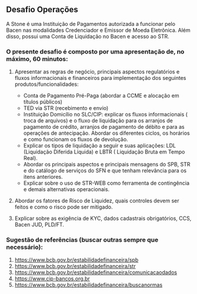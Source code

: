 ## Desafio Operações

A Stone é uma Instituição de Pagamentos autorizada a funcionar pelo Bacen nas modalidades Credenciador e Emissor de Moeda Eletrônica. Além disso, possui uma Conta de Liquidação no Bacen e acesso ao STR.

### O presente desafio é composto por uma apresentação de, no máximo, 60 minutos:

1. Apresentar as regras de negócio, principais aspectos regulatórios e fluxos informacionais e financeiros para implementação dos seguintes produtos/funcionalidades:

   * Conta de Pagamento Pré-Paga (abordar a CCME e alocação em títulos públicos)
   * TED via STR (recebimento e envio)
   * Instituição Domicílio no SLC/CIP: explicar os fluxos informacionais ( troca de arquivos) e o fluxo de liquidação para os arranjos de pagamento de crédito, arranjos de pagamento de débito e para as operações de antecipação. Abordar os diferentes ciclos, os horários e como funcionam os fluxos de devolução.
   * Explicar os tipos de liquidação a seguir e suas aplicações: LDL (Liquidação Diferida Líquida) e LBTR ( Liquidação Bruta em Tempo Real).
   * Abordar os principais aspectos e principais mensagens do SPB, STR e do catálogo de serviços do SFN e que tenham relevância para os itens anteriores.
   * Explicar sobre o uso de STR-WEB como ferramenta de contingência e demais alternativas operacionais.
2. Abordar os fatores de Risco de Liquidez, quais controles devem ser feitos e como o risco pode ser mitigado.
3. Explicar sobre as exigência de KYC, dados cadastrais obrigatórios, CCS, Bacen JUD, PLD/FT.


### Sugestão de referências (buscar outras sempre que necessário):

1. https://www.bcb.gov.br/estabilidadefinanceira/spb
2. https://www.bcb.gov.br/estabilidadefinanceira/str
3. https://www.bcb.gov.br/estabilidadefinanceira/comunicacaodados
4. https://www.cip-bancos.org.br
5. https://www.bcb.gov.br/estabilidadefinanceira/buscanormas       
